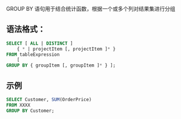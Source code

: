 GROUP BY 语句用于结合统计函数，根据一个或多个列对结果集进行分组

## 语法格式：

```sql
SELECT [ ALL | DISTINCT ]
    { * | projectItem [, projectItem ]* }
FROM tableExpression
    [
GROUP BY { groupItem [, groupItem ]* } ];
```

## 示例

```sql
SELECT Customer, SUM(OrderPrice)
FROM XXXX
GROUP BY Customer;
```
